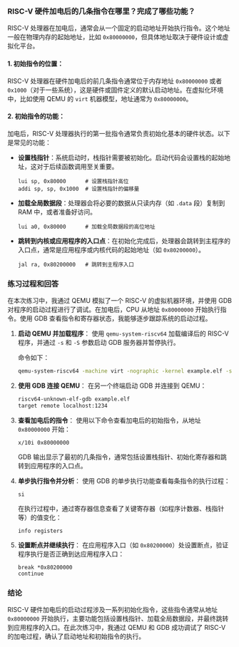 ### RISC-V 硬件加电后的几条指令在哪里？完成了哪些功能？

RISC-V 处理器在加电后，通常会从一个固定的启动地址开始执行指令。这个地址一般在物理内存的起始地址，比如 `0x80000000`，但具体地址取决于硬件设计或虚拟化平台。

#### 1. **初始指令的位置**：
   RISC-V 处理器在硬件加电后的前几条指令通常位于内存地址 `0x80000000` 或者 `0x1000`（对于一些系统），这是硬件或固件定义的默认启动地址。在虚拟化环境中，比如使用 QEMU 的 `virt` 机器模型，地址通常为 `0x80000000`。

#### 2. **初始指令的功能**：
   加电后，RISC-V 处理器执行的第一批指令通常负责初始化基本的硬件状态。以下是常见的功能：

   - **设置栈指针**：系统启动时，栈指针需要被初始化。启动代码会设置栈的起始地址，这对于后续函数调用至关重要。
     ```assembly
     lui sp, 0x80000      # 设置栈指针高位
     addi sp, sp, 0x1000  # 设置栈指针的偏移量
     ```
   
   - **加载全局数据段**：处理器会将必要的数据从只读内存（如 `.data` 段）复制到 RAM 中，或者准备好访问。
     ```assembly
     lui a0, 0x80000      # 加载全局数据段的高位地址
     ```
   
   - **跳转到内核或应用程序的入口点**：在初始化完成后，处理器会跳转到主程序的入口点，通常是应用程序或内核代码的起始地址（如 `0x80200000`）。
     ```assembly
     jal ra, 0x80200000   # 跳转到主程序入口
     ```

### 练习过程和回答

在本次练习中，我通过 QEMU 模拟了一个 RISC-V 的虚拟机器环境，并使用 GDB 对程序的启动过程进行了调试。在加电后，CPU 从地址 `0x80000000` 开始执行指令。使用 GDB 查看指令和寄存器状态，我能够逐步跟踪系统的启动过程。

1. **启动 QEMU 并加载程序**：
   使用 `qemu-system-riscv64` 加载编译后的 RISC-V 程序，并通过 `-s` 和 `-S` 参数启动 GDB 服务器并暂停执行。

   命令如下：
   ```bash
   qemu-system-riscv64 -machine virt -nographic -kernel example.elf -s -S
   ```

2. **使用 GDB 连接 QEMU**：
   在另一个终端启动 GDB 并连接到 QEMU：
   ```bash
   riscv64-unknown-elf-gdb example.elf
   target remote localhost:1234
   ```

3. **查看加电后的指令**：
   使用以下命令查看加电后的初始指令，从地址 `0x80000000` 开始：
   ```gdb
   x/10i 0x80000000
   ```

   GDB 输出显示了最初的几条指令，通常包括设置栈指针、初始化寄存器和跳转到应用程序的入口点。

4. **单步执行指令并分析**：
   使用 GDB 的单步执行功能查看每条指令的执行过程：
   ```gdb
   si
   ```

   在执行过程中，通过寄存器信息查看了关键寄存器（如程序计数器、栈指针等）的值变化：
   ```gdb
   info registers
   ```

5. **设置断点并继续执行**：
   在应用程序入口（如 `0x80200000`）处设置断点，验证程序执行是否正确到达应用程序入口：
   ```gdb
   break *0x80200000
   continue
   ```

### 结论

RISC-V 硬件加电后的启动过程涉及一系列初始化指令，这些指令通常从地址 `0x80000000` 开始执行，主要功能包括设置栈指针、加载全局数据段，并最终跳转到应用程序的入口。在此次练习中，我通过 QEMU 和 GDB 成功调试了 RISC-V 的加电过程，确认了启动地址和初始指令的执行。